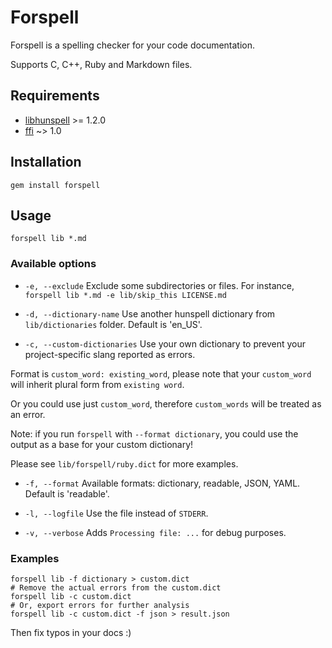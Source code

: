 # Forspell
Forspell is a spelling checker for your code documentation.

Supports C, C++, Ruby and Markdown files.

## Requirements
* [libhunspell] >= 1.2.0
* [ffi] ~> 1.0

## Installation

```
gem install forspell
```

## Usage

```
forspell lib *.md
```

### Available options

* `-e, --exclude`
Exclude some subdirectories or files.
For instance, `forspell lib *.md -e lib/skip_this LICENSE.md`

* `-d, --dictionary-name`
Use another hunspell dictionary from `lib/dictionaries` folder. Default is 'en_US'.

* `-c, --custom-dictionaries`
Use your own dictionary to prevent your project-specific slang reported as errors.

Format is `custom_word: existing_word`, please note that your `custom_word` will inherit plural form from `existing word`.

Or you could use just `custom_word`, therefore `custom_words` will be treated as an error.

Note: if you run `forspell` with `--format dictionary`, you could use the output as a base for your custom dictionary!

Please see `lib/forspell/ruby.dict` for more examples.

* `-f, --format`
Available formats: dictionary, readable, JSON, YAML. Default is 'readable'.

* `-l, --logfile`
Use the file instead of `STDERR`.
* `-v, --verbose`
Adds `Processing file: ...` for debug purposes.

### Examples
```
forspell lib -f dictionary > custom.dict
# Remove the actual errors from the custom.dict
forspell lib -c custom.dict
# Or, export errors for further analysis
forspell lib -c custom.dict -f json > result.json
```
Then fix typos in your docs :)


[libhunspell]: http://hunspell.sourceforge.net/
[ffi]: https://github.com/ffi/ffi
